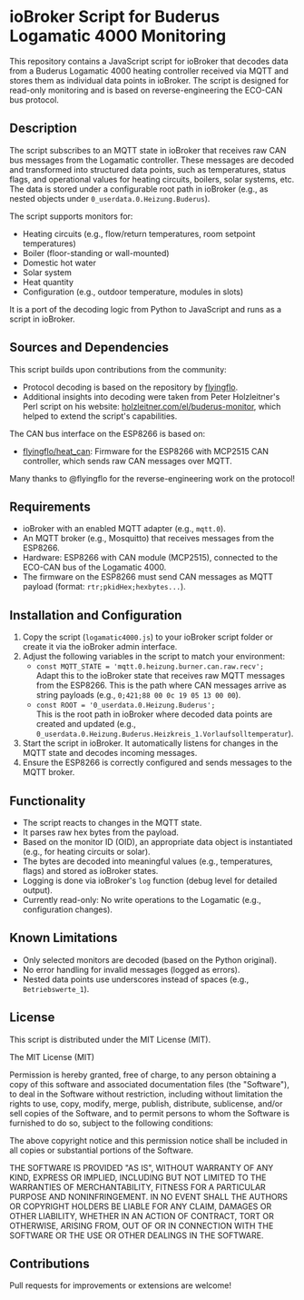 # ioBroker Script for Buderus Logamatic 4000 Monitoring

This repository contains a JavaScript script for ioBroker that decodes data from a Buderus Logamatic 4000 heating controller received via MQTT and stores them as individual data points in ioBroker. The script is designed for read-only monitoring and is based on reverse-engineering the ECO-CAN bus protocol.

## Description
The script subscribes to an MQTT state in ioBroker that receives raw CAN bus messages from the Logamatic controller. These messages are decoded and transformed into structured data points, such as temperatures, status flags, and operational values for heating circuits, boilers, solar systems, etc. The data is stored under a configurable root path in ioBroker (e.g., as nested objects under `0_userdata.0.Heizung.Buderus`).

The script supports monitors for:
- Heating circuits (e.g., flow/return temperatures, room setpoint temperatures)
- Boiler (floor-standing or wall-mounted)
- Domestic hot water
- Solar system
- Heat quantity
- Configuration (e.g., outdoor temperature, modules in slots)

It is a port of the decoding logic from Python to JavaScript and runs as a script in ioBroker.

## Sources and Dependencies
This script builds upon contributions from the community:
- Protocol decoding is based on the repository by [flyingflo](https://github.com/flyingflo/logamatic).
- Additional insights into decoding were taken from Peter Holzleitner's Perl script on his website: [holzleitner.com/el/buderus-monitor](https://holzleitner.com/el/buderus-monitor/index-en.html), which helped to extend the script's capabilities.


The CAN bus interface on the ESP8266 is based on:
- [flyingflo/heat_can](https://github.com/flyingflo/heat_can): Firmware for the ESP8266 with MCP2515 CAN controller, which sends raw CAN messages over MQTT.

Many thanks to @flyingflo for the reverse-engineering work on the protocol!

## Requirements
- ioBroker with an enabled MQTT adapter (e.g., `mqtt.0`).
- An MQTT broker (e.g., Mosquitto) that receives messages from the ESP8266.
- Hardware: ESP8266 with CAN module (MCP2515), connected to the ECO-CAN bus of the Logamatic 4000.
- The firmware on the ESP8266 must send CAN messages as MQTT payload (format: `rtr;pkidHex;hexbytes...`).

## Installation and Configuration
1. Copy the script (`logamatic4000.js`) to your ioBroker script folder or create it via the ioBroker admin interface.
2. Adjust the following variables in the script to match your environment:
   - `const MQTT_STATE = 'mqtt.0.heizung.burner.can.raw.recv';`  
     Adapt this to the ioBroker state that receives raw MQTT messages from the ESP8266. This is the path where CAN messages arrive as string payloads (e.g., `0;421;88 00 0c 19 05 13 00 00`).
   - `const ROOT = '0_userdata.0.Heizung.Buderus';`  
     This is the root path in ioBroker where decoded data points are created and updated (e.g., `0_userdata.0.Heizung.Buderus.Heizkreis_1.Vorlaufsolltemperatur`).
3. Start the script in ioBroker. It automatically listens for changes in the MQTT state and decodes incoming messages.
4. Ensure the ESP8266 is correctly configured and sends messages to the MQTT broker.

## Functionality
- The script reacts to changes in the MQTT state.
- It parses raw hex bytes from the payload.
- Based on the monitor ID (OID), an appropriate data object is instantiated (e.g., for heating circuits or solar).
- The bytes are decoded into meaningful values (e.g., temperatures, flags) and stored as ioBroker states.
- Logging is done via ioBroker's `log` function (debug level for detailed output).
- Currently read-only: No write operations to the Logamatic (e.g., configuration changes).

## Known Limitations
- Only selected monitors are decoded (based on the Python original).
- No error handling for invalid messages (logged as errors).
- Nested data points use underscores instead of spaces (e.g., `Betriebswerte_1`).

## License
This script is distributed under the MIT License (MIT).

The MIT License (MIT)

Permission is hereby granted, free of charge, to any person obtaining a copy of this software and associated documentation files (the "Software"), to deal in the Software without restriction, including without limitation the rights to use, copy, modify, merge, publish, distribute, sublicense, and/or sell copies of the Software, and to permit persons to whom the Software is furnished to do so, subject to the following conditions:

The above copyright notice and this permission notice shall be included in all copies or substantial portions of the Software.

THE SOFTWARE IS PROVIDED "AS IS", WITHOUT WARRANTY OF ANY KIND, EXPRESS OR IMPLIED, INCLUDING BUT NOT LIMITED TO THE WARRANTIES OF MERCHANTABILITY, FITNESS FOR A PARTICULAR PURPOSE AND NONINFRINGEMENT. IN NO EVENT SHALL THE AUTHORS OR COPYRIGHT HOLDERS BE LIABLE FOR ANY CLAIM, DAMAGES OR OTHER LIABILITY, WHETHER IN AN ACTION OF CONTRACT, TORT OR OTHERWISE, ARISING FROM, OUT OF OR IN CONNECTION WITH THE SOFTWARE OR THE USE OR OTHER DEALINGS IN THE SOFTWARE.

## Contributions
Pull requests for improvements or extensions are welcome!
